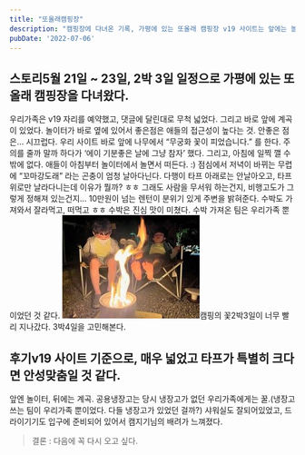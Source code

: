 ```yaml
---
title: "또올래캠핑장"
description: "캠핑장에 다녀온 기록, 가평에 있는 또올래 캠핑장 v19 사이트는 앞에는 놀이터, 뒤로는 계곡이 있고, 사이트가 무척 넓어서 캠핑클럽 커브드타프를 치고도 남는다."
pubDate: '2022-07-06'
---
```


## 스토리5월 21일 ~ 23일, 2박 3일 일정으로 가평에 있는 또올래 캠핑장을 다녀왔다.

우리가족은 v19 자리를 예약했고, 댓글에 달린대로 무척 넓었다. 그리고 바로 앞에 계곡이 있었다.
놀이터가 바로 옆에 있어서 좋은점은 애들의 접근성이 높다는 것.
안좋은 점은… 시끄럽다.
우리 사이트 바로 앞에 나무에서 “무궁화 꽃이 피었습니다.” 를 한다.
주의를 줄까 말까 하다가 ‘에이 기분좋은 날에 그냥 참자’ 했다.
그리고, 아침에 일찍 깰 수 밖에 없다. 애들이 아침부터 놀이터에서 놀면서 떠든다. :)
점심에서 저녁이 바뀌는 무렵에 “꼬마강도래” 라는 곤충이 엄청 날아다닌다.
다행이 타프 아래로는 안날아오고, 타프 위로만 날라다니는데 이유가 뭘까? ㅎㅎ
그래도 사람을 무서워 하는건지, 비행고도가 그렇게 정해져 있는건지…
10만원이 넘는 렌턴이 분위기 있게 주변을 밝혀준다.
수박도 가져와서 잘라먹고, 떠먹고 ㅎㅎ 수박은 진심 맛이 미쳤다. 수박 가져온 팀은 우리가족 뿐이었던 것 같다.
![캠핑의 꽃](/content/images/2022/07/IMG_0898.jpeg)캠핑의 꽃2박3일이 너무 빨리 지나갔다. 3박4일을 고민해본다.

## 후기v19 사이트 기준으로, 매우 넓었고 타프가 특별히 크다면 안성맞춤일 것 같다.

앞엔 놀이터, 뒤에는 계곡.
공용냉장고는 당시 냉장고가 없던 우리가족에게는 꿀.(냉장고 쓰는 팀이 우리가족 뿐이었다. 다들 냉장고가 있었던 걸까?)
샤워실도 잘되어있었고, 드라이기기도 입구에 준비되어 있어서 캠지기님의 배려가 느껴졌다.
> 결론 : 다음에 꼭 다시 오고 싶다.